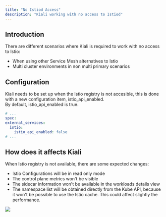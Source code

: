 ```yaml
---
title: "No Istiod Access"
description: "Kiali working with no access to Istiod"
---
```


## Introduction

There are different scenarios where Kiali is required to work with no access to Istio:

* When using other Service Mesh alternatives to Istio
* Multi cluster environments in non multi primary scenarios

## Configuration

Kiali needs to be set up when the Istio registry is not accesible, this is done with a new configuration item, istio_api_enabled.  
By default, istio_api_enabled is true. 

```yaml
# ...
spec:
external_services:
  istio:
    istio_api_enabled: false
# ...
```

## How does it affects Kiali

When Istio registry is not available, there are some expected changes: 

* Istio Configurations will be in read only mode
* The control plane metrics won't be visible
* The sidecar information won't be available in the workloads details view
* The namespace list will be obtained directly from the Kube API, because it won't be possible to use the Istio cache. This could affect slightly the performance. 

<img src="/images/documentation/configuration/no_istio_d.png" />